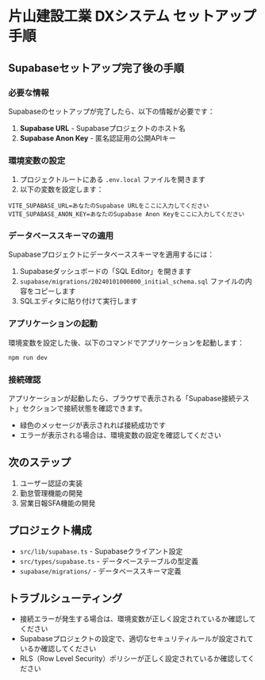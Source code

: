 # 片山建設工業 DXシステム セットアップ手順

## Supabaseセットアップ完了後の手順

### 必要な情報

Supabaseのセットアップが完了したら、以下の情報が必要です：

1. **Supabase URL** - Supabaseプロジェクトのホスト名
2. **Supabase Anon Key** - 匿名認証用の公開APIキー

### 環境変数の設定

1. プロジェクトルートにある `.env.local` ファイルを開きます
2. 以下の変数を設定します：

```
VITE_SUPABASE_URL=あなたのSupabase URLをここに入力してください
VITE_SUPABASE_ANON_KEY=あなたのSupabase Anon Keyをここに入力してください
```

### データベーススキーマの適用

Supabaseプロジェクトにデータベーススキーマを適用するには：

1. Supabaseダッシュボードの「SQL Editor」を開きます
2. `supabase/migrations/20240101000000_initial_schema.sql` ファイルの内容をコピーします
3. SQLエディタに貼り付けて実行します

### アプリケーションの起動

環境変数を設定した後、以下のコマンドでアプリケーションを起動します：

```bash
npm run dev
```

### 接続確認

アプリケーションが起動したら、ブラウザで表示される「Supabase接続テスト」セクションで接続状態を確認できます。

- 緑色のメッセージが表示されれば接続成功です
- エラーが表示される場合は、環境変数の設定を確認してください

## 次のステップ

1. ユーザー認証の実装
2. 勤怠管理機能の開発
3. 営業日報SFA機能の開発

## プロジェクト構成

- `src/lib/supabase.ts` - Supabaseクライアント設定
- `src/types/supabase.ts` - データベーステーブルの型定義
- `supabase/migrations/` - データベーススキーマ定義

## トラブルシューティング

- 接続エラーが発生する場合は、環境変数が正しく設定されているか確認してください
- Supabaseプロジェクトの設定で、適切なセキュリティルールが設定されているか確認してください
- RLS（Row Level Security）ポリシーが正しく設定されているか確認してください